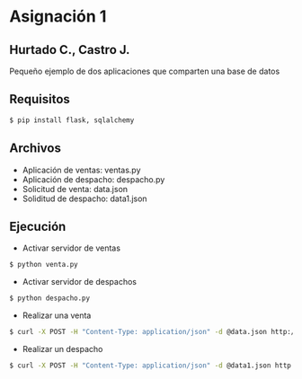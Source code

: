 # Asignación 1

## Hurtado C., Castro J.
Pequeño ejemplo de dos aplicaciones que comparten una base de datos

## Requisitos
```sh
$ pip install flask, sqlalchemy
```
## Archivos 
- Aplicación de ventas: ventas.py
- Aplicación de despacho: despacho.py
- Solicitud de venta: data.json
- Soliditud de despacho: data1.json

## Ejecución
- Activar servidor de ventas
```sh
$ python venta.py 
```
- Activar servidor de despachos
```sh
$ python despacho.py 
```
- Realizar una venta
```sh
$ curl -X POST -H "Content-Type: application/json" -d @data.json http://localhost:5001/ventas
```
- Realizar un despacho
```sh
$ curl -X POST -H "Content-Type: application/json" -d @data1.json http://localhost:5000/despachos
```